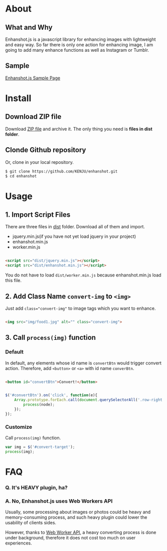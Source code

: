 # About

## What and Why

Enhanshot.js is a javascript library for enhancing images with lightweight and easy way. So far there is only one action for enhancing image, I am going to add many enhance functions as well as Instagram or Tumblr.


## Sample

[Enhanshot.js Sample Page](http://KENJU.github.io/enhanshot)

# Install

## Download ZIP file

Download [ZIP file](https://github.com/KENJU/enhanshot/archive/master.zip) and archive it. The only thing you need is **files in dist folder**.

## Clonde Github repository

Or, clone in your local repository.

```bash
$ git clone https://github.com/KENJU/enhanshot.git
$ cd enhanshot
```

# Usage

## 1. Import Script Files

There are three files in [dist](https://github.com/KENJU/enhanshot/tree/master/dist) folder. Download all of them and import.

- jquery.min.js(if you have not yet load jquery in your project)
- enhanshot.min.js
- worker.min.js

```html

<script src="dist/jquery.min.js"></script>
<script src="dist/enhanshot.min.js"></script>

```

You do not have to load `dist/worker.min.js` because enhanshot.min.js load this file.

## 2. Add Class Name `convert-img` to `<img>`

Just add `class="convert-img"` to image tags which you want to enhance.

```html

<img src="img/food1.jpg" alt="" class="convert-img">

```

## 3. Call `process(img)` function

### Default

In default, any elements whose id name is `convertBtn` would trigger convert action. Therefore, add `<button>` or `<a>` with id name `converBtn`.

```html

<button id="convertBtn">Convert!</button>	


```

```js

$('#convertBtn').on('click', function(e){
	Array.prototype.forEach.call(document.querySelectorAll('.row-right img'), function(node){
		process(node);
	});
});

```

### Customize

Call `process(img)` function.

```js
var img = $('#convert-target');
process(img);

```

# FAQ

### Q. It's HEAVY plugin, ha?
### A. No, Enhanshot.js uses Web Workers API

Usually, some processing about images or photos could be heavy and memory-consuming process, and such heavy plugin could lower the usability of clients sides.

However, thanks to [Web Worker API](https://developer.mozilla.org/ja/docs/Web/API/Worker), a heavy converting process is done under background, therefore it does not cost too much on user experiences.

